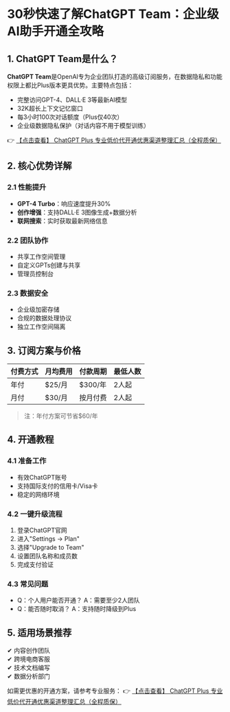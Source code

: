 # 30秒快速了解ChatGPT Team：企业级AI助手开通全攻略

## 1. ChatGPT Team是什么？

**ChatGPT Team**是OpenAI专为企业团队打造的高级订阅服务，在数据隐私和功能权限上都比Plus版本更具优势。主要特点包括：

- 完整访问GPT-4、DALL·E 3等最新AI模型
- 32K超长上下文记忆窗口
- 每3小时100次对话额度（Plus仅40次）
- 企业级数据隐私保护（对话内容不用于模型训练）

👉 [【点击查看】 ChatGPT Plus 专业低价代开通优惠渠道整理汇总（全程质保）](https://bit.ly/DaiKai)

## 2. 核心优势详解

### 2.1 性能提升
- **GPT-4 Turbo**：响应速度提升30%
- **创作增强**：支持DALL·E 3图像生成+数据分析
- **联网搜索**：实时获取最新网络信息

### 2.2 团队协作
- 共享工作空间管理
- 自定义GPTs创建与共享
- 管理员控制台

### 2.3 数据安全
- 企业级加密存储
- 合规的数据处理协议
- 独立工作空间隔离

## 3. 订阅方案与价格

| 付费方式 | 月均费用 | 付款周期 | 最低人数 |
|---------|--------|---------|---------|
| 年付     | $25/月 | $300/年 | 2人起   |
| 月付     | $30/月 | 按月付费 | 2人起   |

> 注：年付方案可节省$60/年

## 4. 开通教程

### 4.1 准备工作
- 有效ChatGPT账号
- 支持国际支付的信用卡/Visa卡
- 稳定的网络环境

### 4.2 一键升级流程
1. 登录ChatGPT官网
2. 进入"Settings → Plan"
3. 选择"Upgrade to Team"
4. 设置团队名称和成员数
5. 完成支付验证

### 4.3 常见问题
- Q：个人用户能否开通？
  A：需要至少2人团队
- Q：能否随时取消？
  A：支持随时降级到Plus

## 5. 适用场景推荐
✔ 内容创作团队  
✔ 跨境电商客服  
✔ 技术文档编写  
✔ 数据分析部门  

如需更优惠的开通方案，请参考专业服务：
👉 [【点击查看】 ChatGPT Plus 专业低价代开通优惠渠道整理汇总（全程质保）](https://bit.ly/DaiKai)